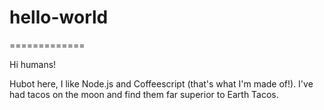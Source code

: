 # hello-world
=============

Hi humans!

Hubot here, I like Node.js and Coffeescript (that's what I'm made of!).
I've had tacos on the moon and find them far superior to Earth Tacos.
